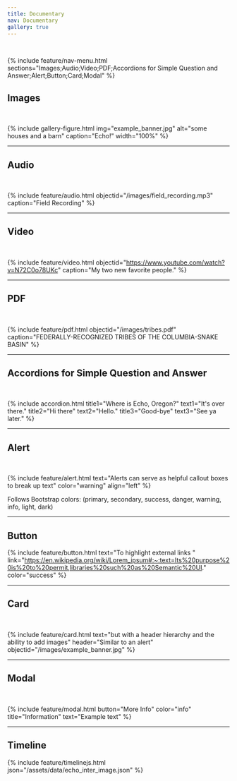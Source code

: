 ```yaml
---
title: Documentary
nav: Documentary
gallery: true
---
```


<br>

{% include feature/nav-menu.html sections="Images;Audio;Video;PDF;Accordions for Simple Question and Answer;Alert;Button;Card;Modal" %}

## Images

<br>

{% include gallery-figure.html img="example_banner.jpg" alt="some houses and a barn" caption="Echo!" width="100%" %}

<hr>

## Audio

<br>

{% include feature/audio.html objectid="/images/field_recording.mp3" caption="Field Recording" %}

<hr>

## Video

<br>


{% include feature/video.html objectid="https://www.youtube.com/watch?v=N72C0o78UKc" caption="My two new favorite people." %}

<hr>

## PDF

<br>

{% include feature/pdf.html objectid="/images/tribes.pdf" caption="FEDERALLY-RECOGNIZED TRIBES
 OF THE COLUMBIA-SNAKE BASIN" %}

 <hr>

## Accordions for Simple Question and Answer

<br>

{% include accordion.html title1="Where is Echo, Oregon?" text1="It's over there." title2="Hi there" text2="Hello." title3="Good-bye" text3="See ya later." %}

<hr>

## Alert

<br>

{% include feature/alert.html text="Alerts can serve as helpful callout boxes to break up text" color="warning" align="left" %}

Follows Bootstrap colors: (primary, secondary, success, danger, warning, info, light, dark)

<hr>

## Button

{% include feature/button.html text="To highlight external links
" link="https://en.wikipedia.org/wiki/Lorem_ipsum#:~:text=Its%20purpose%20is%20to%20permit,libraries%20such%20as%20Semantic%20UI." color="success" %}

<hr>

## Card

<br>

{% include feature/card.html text="but with a header hierarchy and the ability to add images" header="Similar to an alert" objectid="/images/example_banner.jpg" %}

<hr>

## Modal

<br>

{% include feature/modal.html button="More Info" color="info" title="Information" text="Example text" %}

<hr>

## Timeline

{% include feature/timelinejs.html json="/assets/data/echo_inter_image.json" %}



